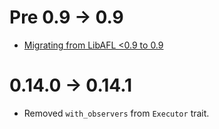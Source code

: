 # Pre 0.9 -> 0.9
- [Migrating from LibAFL <0.9 to 0.9](https://aflplus.plus/libafl-book/design/migration-0.9.html)

# 0.14.0 -> 0.14.1
- Removed `with_observers` from `Executor` trait.